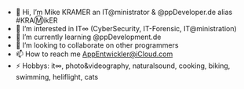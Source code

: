 - 👋 Hi, I’m Mike KRAMER an IT@ministrator & @ppDeveloper.de alias #KRAⓂ️ikER
- 👀 I’m interested in IT∞ (CyberSecurity, IT-Forensic, IT@ministration)
- 🌱 I’m currently learning @ppDevelopment.de
- 💞️ I’m looking to collaborate on other programmers
- 📫 How to reach me AppEntwickler@iCloud.com
- ⚡ Hobbys: it∞, photo&videography, naturalsound, cooking, biking, swimming, heliflight, cats

<!---
AppEntwickler/AppEntwickler is a ✨ special ✨ repository because its `README.md` (this file) appears on your GitHub profile.
You can click the Preview link to take a look at your changes.
--->

